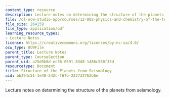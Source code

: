 ```yaml
---
content_type: resource
description: Lecture notes on determining the structure of the planets from seismology.
file: /ol-ocw-studio-app/courses/12-002-physics-and-chemistry-of-the-terrestrial-planets-fall-2008/bb294c511e40542cf67b222732762b6e_MIT12_002f08_Lec12.pdf
file_size: 264159
file_type: application/pdf
learning_resource_types:
- Lecture Notes
license: https://creativecommons.org/licenses/by-nc-sa/4.0/
ocw_type: OCWFile
parent_title: Lecture Notes
parent_type: CourseSection
parent_uid: a25d9b6d-ec56-0591-83d8-1486c530f35d
resourcetype: Document
title: Structure of the Planets from Seismology
uid: bb294c51-1e40-542c-f67b-222732762b6e
---
```

Lecture notes on determining the structure of the planets from seismology.